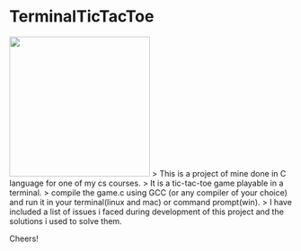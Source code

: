 # TerminalTicTacToe
<img height=auto width=250px src ="https://upload.wikimedia.org/wikipedia/commons/thumb/8/89/Jogo_da_velha_-_tic_tac_toe.png/1064px-Jogo_da_velha_-_tic_tac_toe.png?20060420194152"/>
> This is a project of mine done in C language for one of my cs courses.
> It is a tic-tac-toe game playable in a terminal.
> compile the game.c using GCC (or any compiler of your choice) and run it in your terminal(linux and mac) or command prompt(win).
> I have included a list of issues i faced during development of this project and the solutions i used to solve them.

Cheers!
